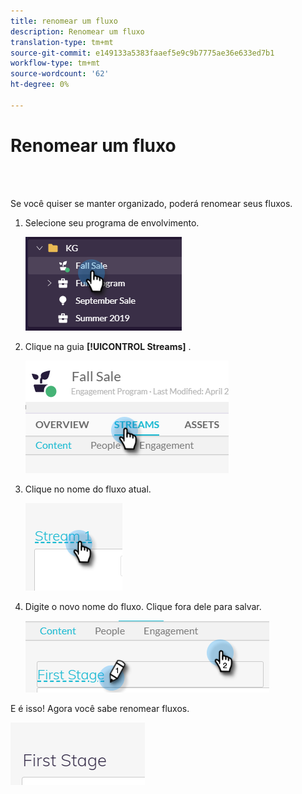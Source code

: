 ```yaml
---
title: renomear um fluxo
description: Renomear um fluxo
translation-type: tm+mt
source-git-commit: e149133a5383faaef5e9c9b7775ae36e633ed7b1
workflow-type: tm+mt
source-wordcount: '62'
ht-degree: 0%

---
```



# Renomear um fluxo

<br> 

Se você quiser se manter organizado, poderá renomear seus fluxos.

1. Selecione seu programa de envolvimento.

   ![Imagem Um](/help/sky/assets/engagement-programs/rename-a-stream/rename-a-stream-1.png)

1. Clique na guia **[!UICONTROL Streams]** .

   ![Imagem dois](/help/sky/assets/engagement-programs/rename-a-stream/rename-a-stream-2.png)

1. Clique no nome do fluxo atual.

   ![Imagem Três](/help/sky/assets/engagement-programs/rename-a-stream/rename-a-stream-3.png)

1. Digite o novo nome do fluxo. Clique fora dele para salvar.

   ![Imagem quatro](/help/sky/assets/engagement-programs/rename-a-stream/rename-a-stream-4.png)

E é isso! Agora você sabe renomear fluxos.

![Imagem cinco](/help/sky/assets/engagement-programs/rename-a-stream/rename-a-stream-5.png)
